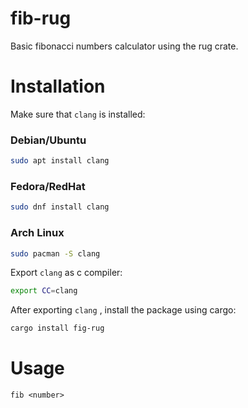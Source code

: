 # fib-rug
Basic fibonacci numbers calculator using the rug crate.
# Installation
Make sure that `clang` is installed:
### Debian/Ubuntu
```sh
sudo apt install clang
```
### Fedora/RedHat
```sh
sudo dnf install clang
```
### Arch Linux
```sh
sudo pacman -S clang
```

Export `clang` as c compiler:
```sh
export CC=clang
```
After exporting `clang` , install the package using cargo:
```sh
cargo install fig-rug
```
# Usage
```
fib <number>
```
